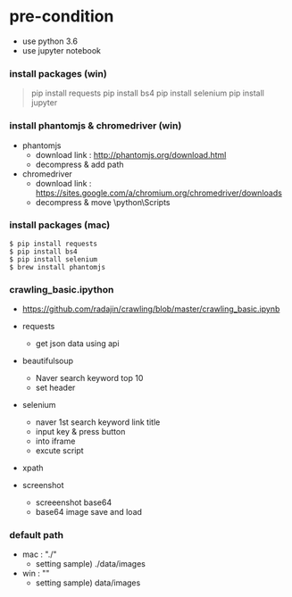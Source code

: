 # pre-condition
- use python 3.6
- use jupyter notebook


### install packages (win)
> pip install requests
> pip install bs4
> pip install selenium
> pip install jupyter 

### install phantomjs & chromedriver (win)
- phantomjs
	- download link : http://phantomjs.org/download.html
	- decompress & add path
- chromedriver
	- download link : https://sites.google.com/a/chromium.org/chromedriver/downloads
	- decompress & move \python\Scripts

### install packages (mac)
```
$ pip install requests
$ pip install bs4
$ pip install selenium
$ brew install phantomjs
```

### crawling_basic.ipython
- https://github.com/radajin/crawling/blob/master/crawling_basic.ipynb
- requests
    - get json data using api

- beautifulsoup
    - Naver search keyword top 10
    - set header

- selenium
    - naver 1st search keyword link title
    - input key & press button
    - into iframe
    - excute script

- xpath

- screenshot
    - screeenshot base64
    - base64 image save and load

### default path 
- mac : "./"
    - setting sample) ./data/images
- win : ""
    - setting sample) data/images

